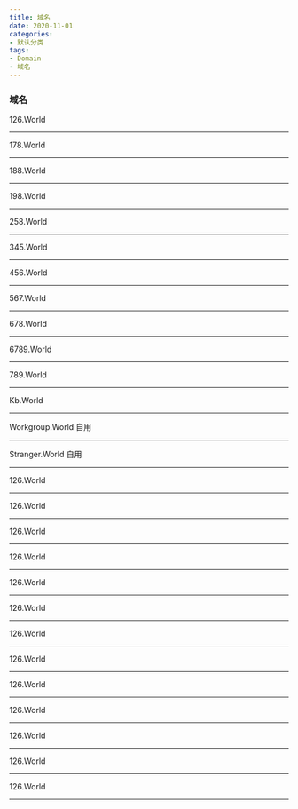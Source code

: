 ```yaml
---
title: 域名
date: 2020-11-01
categories:
- 默认分类
tags:
- Domain
- 域名
---
```


### 域名


   126.World
   - - - -
   178.World
   - - - -
   188.World 
   - - - -
   198.World
   - - - -
   258.World
   - - - -
   345.World
   - - - -
   456.World
   - - - -
   567.World
   - - - -
   678.World
   - - - -
   6789.World
   - - - -
   789.World
   - - - -
   Kb.World
   - - - -
   Workgroup.World 自用
   - - - -
   Stranger.World 自用
   - - - -
   126.World
   - - - -
   126.World
   - - - -
   126.World
   - - - -
   126.World
   - - - -
   126.World
   - - - -
   126.World
   - - - -
   126.World
   - - - -
   126.World
   - - - -
   126.World
   - - - -
   126.World
   - - - -
   126.World
   - - - -
   126.World
   - - - -
   126.World
   - - - -

